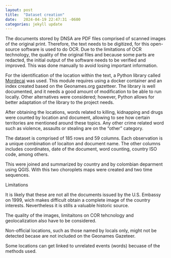 ```yaml
---
layout: post
title:  "Dataset creation"
date:   2024-04-19 22:47:31 -0600
categories: jekyll update
---
```



The documents stored by DNSA are PDF files comprised of scanned images of the original print. Therefore, the text needs to be digitized, for this open-source software is used to do OCR. Due to the limitations of OCR technology, the quality of the original files and because some parts are redacted, the initial output of the software needs to be verified and improved. This was done manually to avoid losing important information.

For the identification of the location within the text, a Python library called [Mordecai][mordecai] was used. This module requires using a docker container and an index created based on the Geonames.org gazetteer. The library is well documented, and it needs a good amount of modification to be able to run locally. Other alternatives were considered; however, Python allows for better adaptation of the library to the project needs.

After obtaining the locations, words related to killing, kidnapping and drugs were counted by location and document, allowing to see how certain territories are mentioned around these topics. Any other crime related word such as violence, assaults or stealing are on the “other” category.

The dataset is comprised of 185 rows and 59 columns. Each observation is a unique combination of locaiton and document name. The other columns includes coordinates, date of the document, word counting, country ISO code, among others. 

This were joined and summarized by country and by colombian deparment using QGIS. With this two choroplets maps were created and two time sequences. 

Limitations

It is likely that these are not all the documents issued by the U.S. Embassy on 1999, wich makes difficult obtain a complete image of the country interests. Nevertheless it is stills a valuable historic source.

The quality of the images, limitaitons on COR tehcnology and geolocalization also have to be considered. 

Non-official locations, such as those named by locals only, might not be detected becase are not included on the Geonames Gazeteer. 

Some locations can get linked to unrelated events (words) becuase of the methods used.








[mordecai]:https://github.com/openeventdata/mordecai
